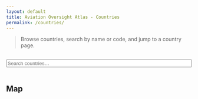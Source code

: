 ```yaml
---
layout: default
title: Aviation Oversight Atlas - Countries
permalink: /countries/
---
```

<link rel="stylesheet" href="{{ '/assets/css/site.css' | relative_url }}">
<script>window.BASE = '{{ "" | relative_url }}';</script>


> Browse countries, search by name or code, and jump to a country page.

<input id="c-filter" type="search" placeholder="Search countries…" style="width:100%;max-width:520px;margin:1rem 0;">
<div id="countries-grid" class="grid"></div>

## Map
<div id="countries-map" style="height:560px;border-radius:8px;overflow:hidden;margin-top:1rem;"></div>

<link rel="stylesheet" href="https://unpkg.com/leaflet@1.9.4/dist/leaflet.css">
<script src="https://unpkg.com/leaflet@1.9.4/dist/leaflet.js"></script>
<link rel="stylesheet" href="{{ '/assets/css/site.css' | relative_url }}">
<script>
  window.BASE = '{{ "" | relative_url }}';
</script>
<script src="{{ '/assets/js/countries-index.js' | relative_url }}"></script>

